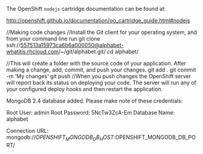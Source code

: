 The OpenShift `nodejs` cartridge documentation can be found at:

http://openshift.github.io/documentation/oo_cartridge_guide.html#nodejs

//Making code changes
//Install the Git client for your operating system, and from your command line run
git clone ssh://557513a15973ca6b6a000050@alphabet-whatitis.rhcloud.com/~/git/alphabet.git/
cd alphabet/

//This will create a folder with the source code of your application. After making a change, add, commit, and push your changes.
git add .
git commit -m 'My changes'
git push
//When you push changes the OpenShift server will report back its status on deploying your code. The server will run any of your configured deploy hooks and then restart the application.

MongoDB 2.4 database added.  Please make note of these credentials:

   Root User:     admin
   Root Password: 5NcTw3ZcA-Em
   Database Name: alphabet

Connection URL: mongodb://$OPENSHIFT_MONGODB_DB_HOST:$OPENSHIFT_MONGODB_DB_PORT/
